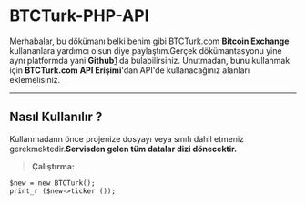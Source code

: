 BTCTurk-PHP-API
===================


Merhabalar, bu dökümanı belki benim gibi BTCTurk.com **Bitcoin Exchange** kullananlara yardımcı olsun diye paylaştım.Gerçek dökümantasyonu yine aynı platformda yani **Github**[1] da bulabilirsiniz. Unutmadan, bunu kullanmak için  <i class="icon-cog"></i> **BTCTurk.com API Erişimi**'dan API'de kullanacağınız alanları eklemelisiniz.

----------


Nasıl Kullanılır ?
-------------

Kullanmadann önce projenize dosyayı veya sınıfı dahil etmeniz gerekmektedir.**Servisden gelen tüm datalar dizi dönecektir.**

> **Çalıştırma:**
```
$new = new BTCTurk();
print_r ($new->ticker ());
```


  [1]: https://github.com/BTCTrader/broker-api-docs
